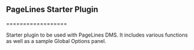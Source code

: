 ## PageLines Starter Plugin
==================

Starter plugin to be used with PageLines DMS. It includes various functions as well as a sample Global Options panel.
